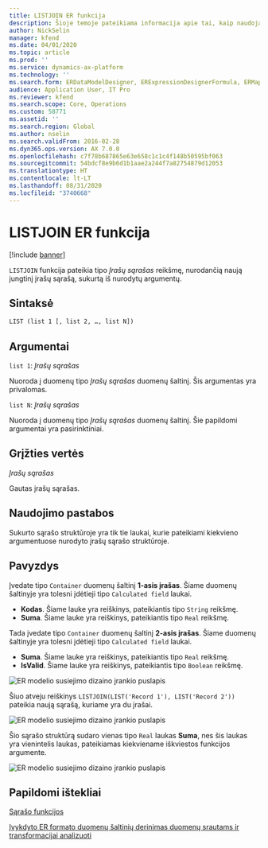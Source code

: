 ```yaml
---
title: LISTJOIN ER funkcija
description: Šioje temoje pateikiama informacija apie tai, kaip naudojama LISTJOIN elektroninių ataskaitų (ER) funkcija.
author: NickSelin
manager: kfend
ms.date: 04/01/2020
ms.topic: article
ms.prod: ''
ms.service: dynamics-ax-platform
ms.technology: ''
ms.search.form: ERDataModelDesigner, ERExpressionDesignerFormula, ERMappedFormatDesigner, ERModelMappingDesigner
audience: Application User, IT Pro
ms.reviewer: kfend
ms.search.scope: Core, Operations
ms.custom: 58771
ms.assetid: ''
ms.search.region: Global
ms.author: nselin
ms.search.validFrom: 2016-02-28
ms.dyn365.ops.version: AX 7.0.0
ms.openlocfilehash: c7f78b687865e63e658c1c1c4f148b50595bf063
ms.sourcegitcommit: 54bdcf8e9b6d1b1aae2a244f7a82754879d12053
ms.translationtype: HT
ms.contentlocale: lt-LT
ms.lasthandoff: 08/31/2020
ms.locfileid: "3740668"
---
```

# <a name=""></a><a name="LISTJOIN">LISTJOIN ER funkcija</a>

[!include [banner](../includes/banner.md)]

`LISTJOIN` funkcija pateikia tipo *Įrašų sąrašas* reikšmę, nurodančią naują jungtinį įrašų sąrašą, sukurtą iš nurodytų argumentų.

## <a name="syntax"></a>Sintaksė

```vb
LIST (list 1 [, list 2, …, list N])
```

## <a name="arguments"></a>Argumentai

`list 1`: *Įrašų sąrašas*

Nuoroda į duomenų tipo *Įrašų sąrašas* duomenų šaltinį. Šis argumentas yra privalomas.

`list N`: *Įrašų sąrašas*

Nuoroda į duomenų tipo *Įrašų sąrašas* duomenų šaltinį. Šie papildomi argumentai yra pasirinktiniai.

## <a name="return-values"></a>Grįžties vertės

*Įrašų sąrašas*

Gautas įrašų sąrašas.

## <a name="usage-notes"></a>Naudojimo pastabos

Sukurto sąrašo struktūroje yra tik tie laukai, kurie pateikiami kiekvieno argumentuose nurodyto įrašų sąrašo struktūroje.

## <a name="example"></a>Pavyzdys

Įvedate tipo `Container` duomenų šaltinį **1-asis įrašas**. Šiame duomenų šaltinyje yra tolesni įdėtieji tipo `Calculated field` laukai.

- **Kodas**. Šiame lauke yra reiškinys, pateikiantis tipo `String` reikšmę.
- **Suma**. Šiame lauke yra reiškinys, pateikiantis tipo `Real` reikšmę.

Tada įvedate tipo `Container` duomenų šaltinį **2-asis įrašas**. Šiame duomenų šaltinyje yra tolesni įdėtieji tipo `Calculated field` laukai.

- **Suma**. Šiame lauke yra reiškinys, pateikiantis tipo `Real` reikšmę.
- **IsValid**. Šiame lauke yra reiškinys, pateikiantis tipo `Boolean` reikšmę.

![ER modelio susiejimo dizaino įrankio puslapis](./media/er-functions-list-listjoin-image1.gif)

Šiuo atveju reiškinys `LISTJOIN(LIST('Record 1'), LIST('Record 2'))` pateikia naują sąrašą, kuriame yra du įrašai.

![ER modelio susiejimo dizaino įrankio puslapis](./media/er-functions-list-listjoin-image2.gif)

Šio sąrašo struktūrą sudaro vienas tipo `Real` laukas **Suma**, nes šis laukas yra vienintelis laukas, pateikiamas kiekviename iškviestos funkcijos argumente.

![ER modelio susiejimo dizaino įrankio puslapis](./media/er-functions-list-listjoin-image3.gif)

## <a name="additional-resources"></a>Papildomi ištekliai

[Sąrašo funkcijos](er-functions-category-list.md)

[Įvykdyto ER formato duomenų šaltinių derinimas duomenų srautams ir transformacijai analizuoti](er-debug-data-sources.md)
